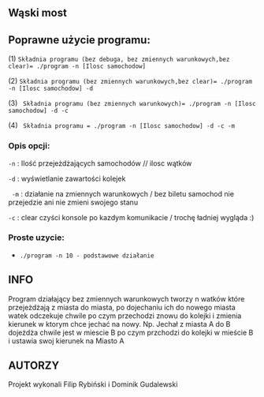 ## Wąski most
## Poprawne użycie programu:

 (1) ```Składnia programu (bez debuga, bez zmiennych warunkowych,bez clear)= ./program -n [Ilosc samochodow]```
 
 (2) ```Składnia programu (bez zmiennych warunkowych,bez clear)= ./program -n [Ilosc samochodow] -d```
 
 (3) ``` Składnia programu (bez zmiennych warunkowych)= ./program -n [Ilosc samochodow] -d -c```
 
 (4) ``` Składnia programu = ./program -n [Ilosc samochodow] -d -c -m```
 
### Opis opcji:
 ```-n``` : Ilość przejeżdżających samochodów // ilosc wątków

 ```-d``` : wyświetlanie zawartości kolejek
 
 ``` -m``` : działanie na zmiennych warunkowych / bez biletu samochod nie przejedzie ani nie zmieni swojego stanu

 ```-c``` : clear czyści konsole po kazdym komunikacie / trochę ładniej wygląda :)

### Proste uzycie:
* ```./program -n 10 - podstawowe działanie```

## INFO
Program działający bez zmiennych warunkowych tworzy n watków które przejeżdżają z miasta do miasta, po dojechaniu ich do nowego miasta watek odczekuje chwile po czym przechodzi znowu do kolejki i zmienia kierunek w ktorym chce jechać na nowy.
Np. Jechał z miasta A do B dojeżdża chwile jest w miescie B po czym przchodzi do kolejki w mieście B i ustawia swoj kierunek na Miasto A
## AUTORZY
Projekt wykonali Filip Rybiński i Dominik Gudalewski
